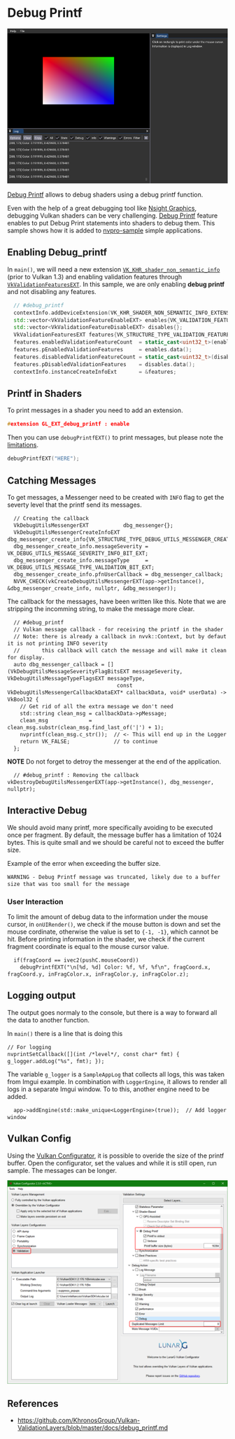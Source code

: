 # Debug Printf

![img](docs/printf.png)

[Debug Printf](https://github.com/KhronosGroup/Vulkan-ValidationLayers/blob/master/docs/debug_printf.md) allows to debug shaders using a debug printf function. 

Even with the help of a great debugging tool like [Nsight Graphics](https://developer.nvidia.com/nsight-graphics), debugging Vulkan shaders can be very challenging. [Debug Printf](https://github.com/KhronosGroup/Vulkan-ValidationLayers/blob/master/docs/debug_printf.md) feature enables  to put Debug Print statements into shaders to debug them. This sample shows how it is added to [nvpro-sample](https://github.com/nvpro-samples) simple applications.




## Enabling Debug_printf

In `main()`, we will need a new extension [`VK_KHR_shader_non_semantic_info`](https://www.khronos.org/registry/vulkan/specs/1.2-extensions/man/html/VK_KHR_shader_non_semantic_info.html) (prior to Vulkan 1.3) and enabling validation features through [`VkValidationFeaturesEXT`](https://www.khronos.org/registry/vulkan/specs/1.2-extensions/man/html/VkValidationFeaturesEXT.html). In this sample, we are only enabling **debug printf** and not disabling any features.

````cpp
  // #debug_printf
  contextInfo.addDeviceExtension(VK_KHR_SHADER_NON_SEMANTIC_INFO_EXTENSION_NAME);
  std::vector<VkValidationFeatureEnableEXT> enables{VK_VALIDATION_FEATURE_ENABLE_DEBUG_PRINTF_EXT};
  std::vector<VkValidationFeatureDisableEXT> disables{};
  VkValidationFeaturesEXT features{VK_STRUCTURE_TYPE_VALIDATION_FEATURES_EXT};
  features.enabledValidationFeatureCount  = static_cast<uint32_t>(enables.size());
  features.pEnabledValidationFeatures     = enables.data();
  features.disabledValidationFeatureCount = static_cast<uint32_t>(disables.size());
  features.pDisabledValidationFeatures    = disables.data();
  contextInfo.instanceCreateInfoExt       = &features;
````

## Printf in Shaders

To print messages in a shader you need to add an extension.

````cpp
#extension GL_EXT_debug_printf : enable 
````

Then you can use `debugPrintfEXT()` to print messages, but please note the [limitations](https://github.com/KhronosGroup/Vulkan-ValidationLayers/blob/master/docs/debug_printf.md).

````cpp
debugPrintfEXT("HERE");
````

## Catching Messages

To get messages, a Messenger need to be created with `INFO` flag to get the severty level that the printf send its messages. 

```
  // Creating the callback
  VkDebugUtilsMessengerEXT           dbg_messenger{};
  VkDebugUtilsMessengerCreateInfoEXT dbg_messenger_create_info{VK_STRUCTURE_TYPE_DEBUG_UTILS_MESSENGER_CREATE_INFO_EXT};
  dbg_messenger_create_info.messageSeverity = VK_DEBUG_UTILS_MESSAGE_SEVERITY_INFO_BIT_EXT;
  dbg_messenger_create_info.messageType     = VK_DEBUG_UTILS_MESSAGE_TYPE_VALIDATION_BIT_EXT;
  dbg_messenger_create_info.pfnUserCallback = dbg_messenger_callback;
  NVVK_CHECK(vkCreateDebugUtilsMessengerEXT(app->getInstance(), &dbg_messenger_create_info, nullptr, &dbg_messenger));
  ```

The callback for the messages, have been written like this. Note that we are stripping the incomming string, to make the message more clear.

```
  // #debug_printf
  // Vulkan message callback - for receiving the printf in the shader
  // Note: there is already a callback in nvvk::Context, but by defaut it is not printing INFO severity
  //       this callback will catch the message and will make it clean for display.
  auto dbg_messenger_callback = [](VkDebugUtilsMessageSeverityFlagBitsEXT messageSeverity, VkDebugUtilsMessageTypeFlagsEXT messageType,
                                   const VkDebugUtilsMessengerCallbackDataEXT* callbackData, void* userData) -> VkBool32 {
    // Get rid of all the extra message we don't need
    std::string clean_msg = callbackData->pMessage;
    clean_msg             = clean_msg.substr(clean_msg.find_last_of('|') + 1);
    nvprintf(clean_msg.c_str());  // <- This will end up in the Logger
    return VK_FALSE;              // to continue
  };
  ``` 

  **NOTE** Do not forget to detroy the messenger at the end of the application.

  ```
    // #debug_printf : Removing the callback
  vkDestroyDebugUtilsMessengerEXT(app->getInstance(), dbg_messenger, nullptr);
  ```



## Interactive Debug

We should avoid many printf, more specifically avoiding to be executed once per fragment. By default, the message buffer has a limitation of 1024 bytes. This is quite small and we should be careful not to exceed the buffer size.

Example of the error when exceeding the buffer size.

````
WARNING - Debug Printf message was truncated, likely due to a buffer size that was too small for the message
````

### User Interaction

To limit the amount of debug data to the information under the mouse cursor, in `onUIRender()`, we check if the mouse button is down and set the mouse cordinate, otherwise the value is set to `{-1, -1}`, which cannot be hit. Before printing information in the shader, we check if the current fragment coordinate is equal to the mouse cursor value.

```
  if(fragCoord == ivec2(pushC.mouseCoord))
    debugPrintfEXT("\n[%d, %d] Color: %f, %f, %f\n", fragCoord.x, fragCoord.y, inFragColor.x, inFragColor.y, inFragColor.z);
```

## Logging output

The output goes normaly to the console, but there is a way to forward all the data to another function. 

In `main()` there is a line that is doing this

```
// For logging
nvprintSetCallback([](int /*level*/, const char* fmt) { g_logger.addLog("%s", fmt); });
```  

The variable `g_logger` is a `SampleAppLog` that collects all logs, this was taken from Imgui example. In combination with `LoggerEngine`, it allows to render all logs in a separate Imgui window. To to this, another engine need to be added.

```
  app->addEngine(std::make_unique<LoggerEngine>(true));  // Add logger window
```


## Vulkan Config

Using the [Vulkan Configurator](https://vulkan.lunarg.com/doc/view/1.2.135.0/windows/vkconfig.html), it is possible to overide the size of the printf buffer. Open the configurator, set the values and while it is still open, run sample. The messages can be longer.

![](docs/vkconfig.png)

## References

* <https://github.com/KhronosGroup/Vulkan-ValidationLayers/blob/master/docs/debug_printf.md>
